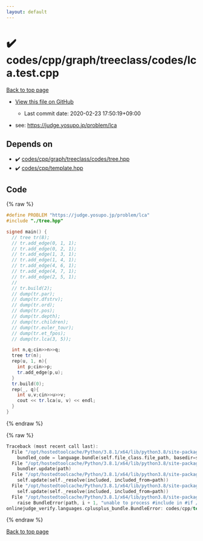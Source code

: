 ```yaml
---
layout: default
---
```


<!-- mathjax config similar to math.stackexchange -->
<script type="text/javascript" async
  src="https://cdnjs.cloudflare.com/ajax/libs/mathjax/2.7.5/MathJax.js?config=TeX-MML-AM_CHTML">
</script>
<script type="text/x-mathjax-config">
  MathJax.Hub.Config({
    TeX: { equationNumbers: { autoNumber: "AMS" }},
    tex2jax: {
      inlineMath: [ ['$','$'] ],
      processEscapes: true
    },
    "HTML-CSS": { matchFontHeight: false },
    displayAlign: "left",
    displayIndent: "2em"
  });
</script>

<script type="text/javascript" src="https://cdnjs.cloudflare.com/ajax/libs/jquery/3.4.1/jquery.min.js"></script>
<script src="https://cdn.jsdelivr.net/npm/jquery-balloon-js@1.1.2/jquery.balloon.min.js" integrity="sha256-ZEYs9VrgAeNuPvs15E39OsyOJaIkXEEt10fzxJ20+2I=" crossorigin="anonymous"></script>
<script type="text/javascript" src="../../../../../../assets/js/copy-button.js"></script>
<link rel="stylesheet" href="../../../../../../assets/css/copy-button.css" />


# :heavy_check_mark: codes/cpp/graph/treeclass/codes/lca.test.cpp

<a href="../../../../../../index.html">Back to top page</a>

* <a href="{{ site.github.repository_url }}/blob/master/codes/cpp/graph/treeclass/codes/lca.test.cpp">View this file on GitHub</a>
    - Last commit date: 2020-02-23 17:50:19+09:00


* see: <a href="https://judge.yosupo.jp/problem/lca">https://judge.yosupo.jp/problem/lca</a>


## Depends on

* :heavy_check_mark: <a href="../../../../../../library/codes/cpp/graph/treeclass/codes/tree.hpp.html">codes/cpp/graph/treeclass/codes/tree.hpp</a>
* :heavy_check_mark: <a href="../../../../../../library/codes/cpp/template.hpp.html">codes/cpp/template.hpp</a>


## Code

<a id="unbundled"></a>
{% raw %}
```cpp
#define PROBLEM "https://judge.yosupo.jp/problem/lca"
#include "./tree.hpp"

signed main() {
  // tree tr(8);
  // tr.add_edge(0, 1, 1);
  // tr.add_edge(0, 2, 1);
  // tr.add_edge(1, 3, 1);
  // tr.add_edge(1, 4, 1);
  // tr.add_edge(4, 6, 1);
  // tr.add_edge(4, 7, 1);
  // tr.add_edge(2, 5, 1);
  //
  // tr.build(2);
  // dump(tr.par);
  // dump(tr.dfstrv);
  // dump(tr.ord);
  // dump(tr.pos);
  // dump(tr.depth);
  // dump(tr.children);
  // dump(tr.euler_tour);
  // dump(tr.et_fpos);
  // dump(tr.lca(3, 5));

  int n,q;cin>>n>>q;
  tree tr(n);
  rep(u, 1, n){
    int p;cin>>p;
    tr.add_edge(p,u);
  }
  tr.build(0);
  rep(_, q){
    int u,v;cin>>u>>v;
    cout << tr.lca(u, v) << endl;
  }
}

```
{% endraw %}

<a id="bundled"></a>
{% raw %}
```cpp
Traceback (most recent call last):
  File "/opt/hostedtoolcache/Python/3.8.1/x64/lib/python3.8/site-packages/onlinejudge_verify/docs.py", line 348, in write_contents
    bundled_code = language.bundle(self.file_class.file_path, basedir=self.cpp_source_path)
  File "/opt/hostedtoolcache/Python/3.8.1/x64/lib/python3.8/site-packages/onlinejudge_verify/languages/cplusplus.py", line 63, in bundle
    bundler.update(path)
  File "/opt/hostedtoolcache/Python/3.8.1/x64/lib/python3.8/site-packages/onlinejudge_verify/languages/cplusplus_bundle.py", line 182, in update
    self.update(self._resolve(included, included_from=path))
  File "/opt/hostedtoolcache/Python/3.8.1/x64/lib/python3.8/site-packages/onlinejudge_verify/languages/cplusplus_bundle.py", line 182, in update
    self.update(self._resolve(included, included_from=path))
  File "/opt/hostedtoolcache/Python/3.8.1/x64/lib/python3.8/site-packages/onlinejudge_verify/languages/cplusplus_bundle.py", line 181, in update
    raise BundleError(path, i + 1, "unable to process #include in #if / #ifdef / #ifndef other than include guards")
onlinejudge_verify.languages.cplusplus_bundle.BundleError: codes/cpp/template.hpp: line 48: unable to process #include in #if / #ifdef / #ifndef other than include guards

```
{% endraw %}

<a href="../../../../../../index.html">Back to top page</a>

